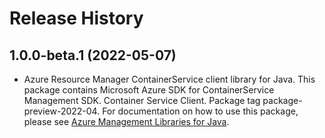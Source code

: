 # Release History

## 1.0.0-beta.1 (2022-05-07)

- Azure Resource Manager ContainerService client library for Java. This package contains Microsoft Azure SDK for ContainerService Management SDK. Container Service Client. Package tag package-preview-2022-04. For documentation on how to use this package, please see [Azure Management Libraries for Java](https://aka.ms/azsdk/java/mgmt).
